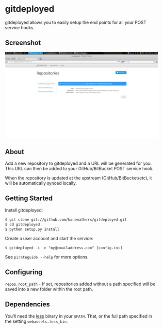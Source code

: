 gitdeployed
===========

gitdeployed allows you to easily setup the end points for all your POST
service hooks.

Screenshot
----------

![screenshot](/docs/screenshot.png)

About
-----

Add a new repository to gitdeployed and a URL will be generated for you.
This URL can then be added to your GitHub/BitBucket POST service hook.

When the repository is updated at the upstream (GitHub/BitBucket/etc), it
will be automatically synced locally.

Getting Started
---------------

Install gitdeployed:

    $ git clone git://github.com/kanemathers/gitdeployed.git
    $ cd gitdeployed
    $ python setup.py install

Create a user account and start the service:

    $ gitdeployed -i -e "my@emailaddress.com" [config.ini]

See ``pirateguide --help`` for more options.

Configuring
-----------

``repos.root_path`` - If set, repositories added without a path specified
will be saved into a new folder within the root path.

Dependencies
------------

You'll need the [less](http://lesscss.org/) binary in your ``$PATH``. That,
or the full path specified in the setting ``webassets.less_bin``.
